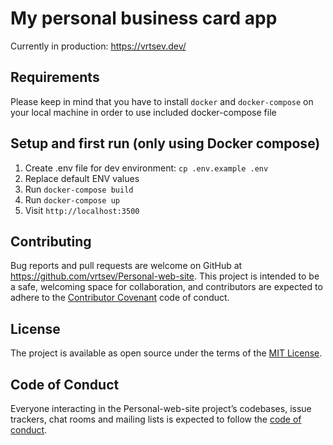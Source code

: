 # My personal business card app

Currently in production: https://vrtsev.dev/


## Requirements
Please keep in mind that you have to install `docker` and `docker-compose` on your local machine in order to use included docker-compose file

## Setup and first run (only using Docker compose)
1. Create .env file for dev environment: `cp .env.example .env`
2. Replace default ENV values
3. Run `docker-compose build`
4. Run `docker-compose up`
5. Visit `http://localhost:3500`

## Contributing
Bug reports and pull requests are welcome on GitHub at https://github.com/vrtsev/Personal-web-site. This project is intended to be a safe, welcoming space for collaboration, and contributors are expected to adhere to the [Contributor Covenant](http://contributor-covenant.org) code of conduct.

## License
The project is available as open source under the terms of the [MIT License](https://opensource.org/licenses/MIT).

## Code of Conduct
Everyone interacting in the Personal-web-site project’s codebases, issue trackers, chat rooms and mailing lists is expected to follow the [code of conduct](https://github.com/vrtsev/Personal-web-site/blob/master/CODE_OF_CONDUCT.md).
